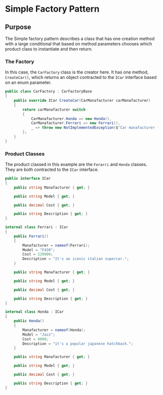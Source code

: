 # Simple Factory Pattern

## Purpose

The Simple factory pattern describes a class that has one creation method with a large conditional that based on method parameters chooses which product class to instantiate and then return.

### The Factory

In this case, the ```CarFactory``` class is the creator here. It has one method, ```CreateCar()```, which returns an object contracted to the ```ICar``` interface based on an enum parameter.

```c#
public class CarFactory : CarFactoryBase
{
    public override ICar CreateCar(CarManafacturer carManafacturer)
    {
        return carManafacturer switch
        {
            CarManafacturer.Honda => new Honda(),
            CarManafacturer.Ferrari => new Ferrari(),
            _ => throw new NotImplementedException($"Car manafacturer {carManafacturer} not yet implemented"),
        };
    }
}
```

### Product Classes

The product classed in this example are the ```Ferarri``` and ```Honda``` classes. They are both contracted to the ```ICar``` interface.

```c#
public interface ICar
{
    public string Manafacturer { get; }

    public string Model { get; }

    public decimal Cost { get; }

    public string Description { get; }
}
```

```c#
internal class Ferrari : ICar
{
    public Ferrari()
    {
        Manafacturer = nameof(Ferrari);
        Model = "F430";
        Cost = 120000;
        Description = "It's an iconic italian supercar.";
    }

    public string Manafacturer { get; }

    public string Model { get; }

    public decimal Cost { get; }

    public string Description { get; }
}
```

```c#
internal class Honda : ICar
{
    public Honda()
    {
        Manafacturer = nameof(Honda);
        Model = "Jazz";
        Cost = 8000;
        Description = "it's a popular japanese hatchback.";
    }

    public string Manafacturer { get; }

    public string Model { get; }

    public decimal Cost { get; }

    public string Description { get; }
}
```